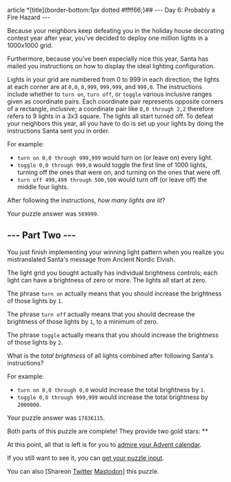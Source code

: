 
article \*[title]{border-bottom:1px dotted #ffff66;}## --- Day 6: Probably a Fire Hazard ---

Because your neighbors keep defeating you in the holiday house decorating contest year after year, you've decided to deploy one million lights in a 1000x1000 grid.


Furthermore, because you've been especially nice this year, Santa has mailed you instructions on how to display the ideal lighting configuration.


Lights in your grid are numbered from 0 to 999 in each direction; the lights at each corner are at `0,0`, `0,999`, `999,999`, and `999,0`. The instructions include whether to `turn on`, `turn off`, or `toggle` various inclusive ranges given as coordinate pairs. Each coordinate pair represents opposite corners of a rectangle, inclusive; a coordinate pair like `0,0 through 2,2` therefore refers to 9 lights in a 3x3 square. The lights all start turned off.
To defeat your neighbors this year, all you have to do is set up your lights by doing the instructions Santa sent you in order.


For example:


* `turn on 0,0 through 999,999` would turn on (or leave on) every light.
* `toggle 0,0 through 999,0` would toggle the first line of 1000 lights, turning off the ones that were on, and turning on the ones that were off.
* `turn off 499,499 through 500,500` would turn off (or leave off) the middle four lights.


After following the instructions, *how many lights are lit*?





Your puzzle answer was `569999`.

## --- Part Two ---

You just finish implementing your winning light pattern when you realize you mistranslated Santa's message from Ancient Nordic Elvish.


The light grid you bought actually has individual brightness controls; each light can have a brightness of zero or more. The lights all start at zero.


The phrase `turn on` actually means that you should increase the brightness of those lights by `1`.


The phrase `turn off` actually means that you should decrease the brightness of those lights by `1`, to a minimum of zero.


The phrase `toggle` actually means that you should increase the brightness of those lights by `2`.


What is the *total brightness* of all lights combined after following Santa's instructions?


For example:


* `turn on 0,0 through 0,0` would increase the total brightness by `1`.
* `toggle 0,0 through 999,999` would increase the total brightness by `2000000`.



Your puzzle answer was `17836115`.

Both parts of this puzzle are complete! They provide two gold stars: \*\*


At this point, all that is left is for you to [admire your Advent calendar](/2015).


If you still want to see it, you can [get your puzzle input](6/input).


You can also [Shareon
 [Twitter](https://twitter.com/intent/tweet?text=I%27ve+completed+%22Probably+a+Fire+Hazard%22+%2D+Day+6+%2D+Advent+of+Code+2015&url=https%3A%2F%2Fadventofcode%2Ecom%2F2015%2Fday%2F6&related=ericwastl&hashtags=AdventOfCode)
[Mastodon](javascript:void(0);)] this puzzle.


